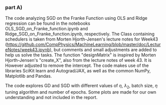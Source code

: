### part A) ### 

The code analyzing SGD on the Franke Function using OLS and Ridge regression can be found in the notebooks OLS_SGD_on_Franke_function.ipynb and Ridge_SGD_on_Franke_function.ipynb, respectively. The Class containing schedulers is taken from Morten Hjorth-Jensen's lecture notes for Week43 (https://github.com/CompPhysics/MachineLearning/blob/master/doc/LectureNotes/week43.ipynb), but comments and small adjustments are added to help us solve the tasks.
The function "designMatrix" is inspired by Morten Hjorth-Jensen's "create_X", also from the lecture notes of week 43. It is However adjusted to remove the intercept. 
The code makes use of the libraries SciKit learn and Autograd/JAX, as well as the common NumPy, Matplotlib and Pandas.
 
The code explores GD and SGD with different values of $\eta$, $\lambda_2$, batch size, $\eta$ tuning algorithm and number of epochs. Some plots are made for our own understanding and not included in the report. 

